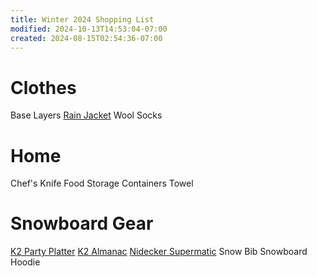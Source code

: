 ```yaml
---
title: Winter 2024 Shopping List
modified: 2024-10-13T14:53:04-07:00
created: 2024-08-15T02:54:36-07:00
---
```


# Clothes
Base Layers
[Rain Jacket](https://www.amazon.com/RAINS-12010-Jacket-Green-XS/dp/B09QT295GJ?ref_=ast_sto_dp&th=1&psc=1)
Wool Socks
# Home
Chef's Knife
Food Storage Containers
Towel
# Snowboard Gear
[K2 Party Platter](https://k2snow.com/en-us/p/party-platter-unisex-snowboard-2024)
[K2 Almanac](https://k2snow.com/en-us/p/almanac-unisex-snowboard-2025?srsltid=AfmBOorgVtVtaCseheikUzaROFmO5XBs-0o8quQhm54EAzvabyJlzVvT)
[Nidecker Supermatic](https://www.nidecker.com/en/bindings/839-supermatic-2024.html)
Snow Bib
Snowboard Hoodie
